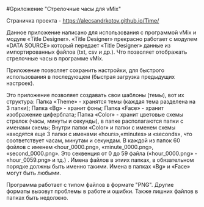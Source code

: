 #Gриложение "Стрелочные часы для vMix"

Страничка проекта - https://alecsandrkotov.github.io/Time/

Данное приложение написано для использования с программой vMix и модуле «Title Designer». «Title Designer» прекрасно работает с модулем «DATA SOURCE» который передает «Title Designer» данные из импортированных файлов (txt, csv и др.). Что позволяет отображать стрелочные часы в программе vMix.

Приложение позволяет сохранить настройки, для быстрого использования в последующем (быстрая загрузка предыдущих настроек).

Это приложение позволяет создавать свои шаблоны (темы), вот их структура:
Папка «Theme» - хранятся темы (каждая тема разделена на 3 папки);
Папка «Bg» - хранит фоны;
Папка «Face» - хранит изображение циферблата;
Папка «Color» - хранит цветовые схемы стрелок (часы, минуты и секунды), в папке располагаются папки с именами схемы;
Внутри папки «Color» и папки с именем схемы находятся еще 3 папки с именами «hours»,«minutes» и «seconds», что соответствует часам, минутам и секундам. В каждой из папок 60 фойлов с именем «hour_0000.png», «minute_0000.png», «second_0000.png». Это секвенция от 0 до 59 файла («hour_0000.png» - «hour_0059.png» и тд.) . Имена файлов в этиих папках, в обязательном порядке должны быть именно такими. Имена в папках «Bg» и «Face» могут быть любыми.

Программа работает с типом файлов в формате "PNG". Другие форматы вызовут проблемы в работе и ошибки. Также лишних файлов в папках быть недолжно. 
